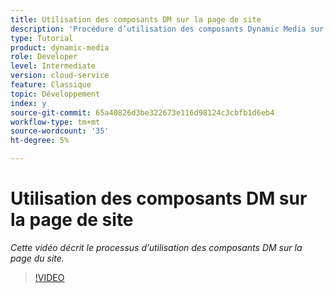 ```yaml
---
title: Utilisation des composants DM sur la page de site
description: 'Procédure d’utilisation des composants Dynamic Media sur la page Sites  '
type: Tutorial
product: dynamic-media
role: Developer
level: Intermediate
version: cloud-service
feature: Classique
topic: Développement
index: y
source-git-commit: 65a40826d3be322673e116d98124c3cbfb1d6eb4
workflow-type: tm+mt
source-wordcount: '35'
ht-degree: 5%

---
```




# Utilisation des composants DM sur la page de site

*Cette vidéo décrit le processus d’utilisation des composants DM sur la page du site.*

>[!VIDEO](https://video.tv.adobe.com/v/335461?quality=9&learn=on)
